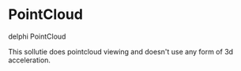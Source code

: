 # PointCloud
delphi PointCloud

This sollutie does pointcloud viewing and doesn't use any form of 3d acceleration.
